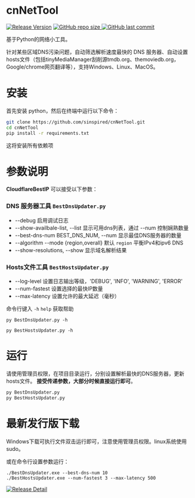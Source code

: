 # cnNetTool

[![Release Version](https://img.shields.io/github/v/release/sinspired/cnNetTool?display_name=tag&logo=github&label=Release)](https://github.com/sinspired/cnNetTool/releases/latest)
[![GitHub repo size](https://img.shields.io/github/repo-size/sinspired/cnNetTool?logo=github)
](https://github.com/sinspired/cnNetTool)
[![GitHub last commit](https://img.shields.io/github/last-commit/sinspired/cnNetTool?logo=github&label=最后提交：)](ttps://github.com/sinspired/cnNetTool)

基于Python的网络小工具。

针对某些区域DNS污染问题，自动筛选解析速度最快的 DNS 服务器、自动设置hosts文件（包括tinyMediaManager刮削源tmdb.org、themoviedb.org，Google/chrome网页翻译等），支持Windows、Linux、MacOS。


# 安装

首先安装 python，然后在终端中运行以下命令：

```bash
git clone https://github.com/sinspired/cnNetTool.git
cd cnNetTool
pip install -r requirements.txt
```
这将安装所有依赖项

# 参数说明

**CloudflareBestIP** 可以接受以下参数：

### DNS 服务器工具 `BestDnsUpdater.py`

* --debug 启用调试日志
* --show-availbale-list, --list 显示可用dns列表，通过 --num 控制娴熟数量
* --best-dns-num BEST_DNS_NUM, --num 显示最佳DNS服务器的数量
* --algorithm --mode {region,overall} 默认 `region` 平衡IPv4和ipv6 DNS
* --show-resolutions, --show 显示域名解析结果

### Hosts文件工具 `BestHostsUpdater.py`

* --log-level 设置日志输出等级，'DEBUG', 'INFO', 'WARNING', 'ERROR'
* --num-fastest 设置选择的最快IP数量
* --max-latency 设置允许的最大延迟（毫秒）

命令行键入 `-h` `help` 获取帮助

`py BestDnsUpdater.py -h`

`py BestHostsUpdater.py -h`

# 运行

请使用管理员权限，在项目目录运行，分别设置解析最快的DNS服务器，更新hosts文件。 **接受传递参数，大部分时候直接运行即可**。

```bash
py BestDnsUpdater.py 
py BestHostsUpdater.py
```

# 最新发行版下载

Windows下载可执行文件双击运行即可，注意使用管理员权限。linux系统使用sudo。

或在命令行设置参数运行：

```pwsh
./BestDnsUpdater.exe --best-dns-num 10
./BestHostsUpdater.exe --num-fastest 3 --max-latency 500 
```

[![Release Detail](https://img.shields.io/github/v/release/sinspired/cnNetTool?sort=date&display_name=release&logo=github&label=Release)](https://github.com/sinspired/cnNetTool/releases/latest)